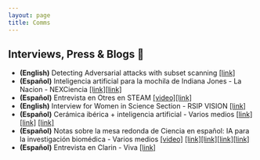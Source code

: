 ```yaml
---
layout: page
title: Comms
---
```


## Interviews, Press & Blogs 📯

* **(English)** Detecting Adversarial attacks with subset scanning [[link]](https://opendatascience.com/detecting-adversarial-attacks-with-subset-scanning/)
* **(Español)** Inteligencia artificial para la mochila de Indiana Jones - La Nacion - NEXCiencia [[link]](https://www.lanacion.com.ar/tecnologia/inteligencia-artificial-para-la-mochila-de-indiana-jones-permite-catalogar-en-forma-autonoma-nid03012022/)[[link]](https://nexciencia.exactas.uba.ar/sistema-capaz-catalogar-automaticamente-vasijas-ceramica-yacimientos-arqueologicos-inteligencia-artificial-celia-cintas-pablo-navarro-carlos-belotti-diego-fernandez-slezak)
* **(Español)** Entrevista en Otres en STEAM [[video]](https://youtu.be/cxvSiylKub4)[[link]](https://medium.com/mujeresensteam/otres-en-steam-qui%C3%A9n-es-celia-cintas-43d43b8d0131)
* **(English)** Interview for Women in Science Section  - RSIP VISION [[link]](https://www.rsipvision.com/MICCAI2021-Wednesday/29/)
* **(Español)** Cerámica ibérica + inteligencia artificial - Varios medios [[link]](https://fundaciondescubre.es/noticias/desarrollan-un-sistema-que-cataloga-ceramica-iberica-de-yacimientos-mediante-inteligencia-artificial/)
[[link]](https://diariodigital.ujaen.es/en/node/68993) [[link]](https://www.europapress.es/esandalucia/jaen/noticia-desarrollan-sistema-cataloga-ceramica-iberica-yacimientos-inteligencia-artificial-20210421102032.html)
* **(Español)**  Notas sobre la mesa redonda de Ciencia en español: IA para la investigación biomédica - Varios medios [[video]](https://youtu.be/1spnAqJoXJo) [[link]](https://www.silicon.es/ibm-muestra-como-la-ia-ayuda-en-la-deteccion-de-enfermedades-2436087)[[link]](https://www.consumotic.mx/tecnologia/machine-learning-e-ia-en-la-investigacion-biomedica/)[[link]](https://saludyvida.tips/ibm-impulsa-a-la-ia-para-acelerar-la-investigacion-medica/)[[link]](https://techbriefly.com/2021/04/05/ibm-shows-how-ai-can-help-in-early-disease-diagnosis/)
* **(Español)** Entrevista en Clarin - Viva [[link]](https://www.clarin.com/viva/trelew-nairobi-cientifica-creo-app-medicos-pacientes_0_85T6IvY2.html)
